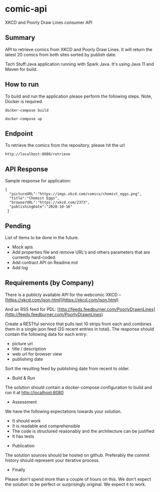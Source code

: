 # comic-api
XKCD and Poorly Draw Lines consumer API 

## Summary

API to retrieve comics from XKCD and Poorly Draw Lines. It will return the latest 20 comics from both sites sorted by publish date.

Tech Stuff:Java application running with Spark Java. It's using Java 11 and Maven for build.

## How to run

To build and run the application please perform the following steps. Note, Docker is required.

```shell script
docker-compose build
```

```shell script
docker-compose up
```

## Endpoint

To retrieve the comics from the repository, please hit the url
```
http://localhost:8080/retrieve
```

## API Response
Sample response for application:

```
{
  "pictureURL":"https://imgs.xkcd.com/comics/chemist_eggs.png",
  "title":"Chemist Eggs",
  "browserURL":"https://xkcd.com/2373",
  "publishingDate":"2020-10-16"
 }
```


## Pending

List of items to be done in the future.

* Mock apis
* Add properties file and remove URL's and others parameters that are currently hard-coded.
* Add contract API on Readme.md
* Add log


## Requirements (by Company)

There is a publicly available API for the webcomic XKCD – [https://xkcd.com/json.html](https://xkcd.com/json.html)

And an RSS feed for PDL: [http://feeds.feedburner.com/PoorlyDrawnLines](http://feeds.feedburner.com/PoorlyDrawnLines)

Create a RESTful service that pulls last 10 strips from each and combines them in a single json feed (20 recent entries in total). The response should contain the following data for each entry:

- picture url
- title / description
- web url for browser view
- publishing date

Sort the resulting feed by publishing date from recent to older.

* Build & Run

The solution should contain a docker-compose configuration to build and run it at [http://localhost:8080](http://localhost:8080) 

* Assessment

We have the following expectations towards your solution.

- It should work
- It is readable and comprehensible
- The code is structured reasonably and the architecture can be justified
- It has tests

* Publication

The solution sources should be hosted on github. Preferably the commit history should represent your iterative process.

* Finally

Please don't spend more than a couple of hours on this. We don't expect the solution to be perfect or surprisingly original. We expect it to work.


